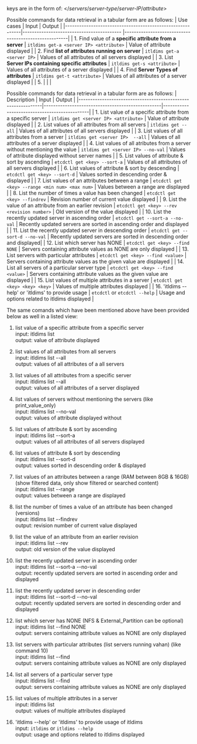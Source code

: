 keys are in the form of: </*servers*/*server-type*/*server-IP*/*attribute*>

Possible commands for data retrieval in a tabular form are as follows:
| Use cases                                                 | Input                                     | Output                                               |
|-----------------------------------------------------------|------------------------------------------ |------------------------------------------------------|
| 1. Find value of a **specific attribute from a server**   | `itldims get-a <server IP> <attribute>`   | Value of attribute displayed                         |
| 2. Find **list of attributes running on server**          | `itldims get-a <server IP>`               | Values of all attributes of all servers displayed    |
| 3. List **Server IPs containing specific attributes**     | `itldims get-s <attribute>`               | Values of all attributes of a server displayed       |
| 4. Find **Server Types of attributes**                    | `itldims get-t <attribute>`               | Values of all attributes of a server displayed       |
| 5.                                           |                                              |                                                                | 

Possible commands for data retrieval in a tabular form are as follows:
| Description                                                  | Input                                            | Output                                                     |
|--------------------------------------------------------------|--------------------------------------------------|----------------------------------------------|
| 1. List value of a specific attribute from a specific server | `itldims get <server IP> <attribute>`            | Value of attribute displayed                                         |
| 2. List values of all attributes from all servers            | `itldims get --all`                              | Values of all attributes of all servers displayed                    |
| 3. List values of all attributes from a server      | `itldims get <server IP>  --all`                 | Values of all attributes of a server displayed                       |
| 4. List values of all atributes from a server without mentioning the value       | `itldims get <server IP> --no-val`               | Values of attribute displayed without server names                   |
| 5. List values of attribute & sort by ascending              | `etcdctl get <key> --sort-a`                    | Values of all attributes of all servers displayed                    |
| 6. List values of attribute & sort by descending             | `etcdctl get <key> --sort-d`                    | Values sorted in descending order & displayed                        |
| 7. List values of an attributes between a range              | `etcdctl get <key> --range <min num> <max num>` | Values between a range are displayed                                 |
| 8. List the number of times a value has been changed         | `etcdctl get <key> --findrev`                   | Revision number of current value displayed                           |
| 9. List the value of an attribute from an earlier revision   | `etcdctl get <key> --rev <revision number>`     | Old version of the value displayed                                   |
| 10. List the recently updated server in ascending order      | `etcdctl get --sort-a --no-val`                 | Recently updated servers are sorted in ascending order and displayed |
| 11. List the recently updated server in descending order     | `etcdctl get --sort-d --no-val`                 | Recently updated servers are sorted in descending order and displayed|
| 12. List which server has NONE                               | `etcdctl get <key> --find NONE`                 | Servers containing attribute values as NONE are only displayed       |
| 13. List servers with particular attributes                  | `etcdctl get <key> --find <value>`              | Servers containing attribute values as the given value are displayed |
| 14. List all servers of a particular server type             | `etcdctl get <key> --find <value>`              | Servers containing attribute values as the given value are displayed |
| 15. List values of multiple attributes in a server           | `etcdctl get <key> <key> <key>`                 | Values of multiple attributes displayed                              |
| 16. 'itldims --help' or 'itldims' to provide usage           | `etcdctl` or `etcdctl --help`                    | Usage and options related to itldims displayed                       |

The same comands which have been mentioned above have been provided below as well in a listed view:
1. list value of a specific attribute from a specific server<br>
input: itldims list <key> <br>
output: value of attribute displayed  

4. list values of all attributes from all servers <br>
input: itldims list --all <br>
output: values of all attributes of a all servers 

5. list values of all attributes from a specific server <br>
input: itldims list <key> --all <br>
output: values of all attributes of a server displayed

6. list values of servers without mentioning the servers (like print_value_only) <br>
input: itldims list <key> --no-val <br>
output: values of attribute displayed without 

7. list values of attribute & sort by ascending <br>
input: itldims list <key> --sort-a <br>
output: values of all attributes of all servers displayed

8. list values of attribute & sort by descending <br>
input: itldims list <key> --sort-d <br>
output: values sorted in descending order & displayed

9. list values of an attributes between a range (RAM between 8GB & 16GB) (show filtered data, only show filtered or searched content) <br>
input: itldims list <key> --range <min num> <max num> <br>
output: values between a range are displayed

10. list the number of times a value of an attribute has been changed (versions) <br>
input: itldims list <key> --findrev <br>
output: revision number of current value displayed

11. list the value of an attribute from an earlier revision <br>
input: itldims list <key> --rev <revision number> <br>
output: old version of the value displayed

12. list the recently updated server in ascending order <br>
input: itldims list --sort-a --no-val <br>
output: recently updated servers are sorted in ascending order and displayed

13. list the recently updated server in descending order <br>
input: itldims list --sort-d --no-val <br>
output: recently updated servers are sorted in descending order and displayed

14. list which server has NONE (NFS & External_Partition can be optional) <br>
input: itldims list <key> --find NONE <br>
output: servers containing attribute values as NONE are only displayed

15. list servers with particular attributes (list servers running vahan) (like command 10) <br>
input: itldims list <key> --find <value> <br>
output: servers containing attribute values as NONE are only displayed

16. list all servers of a particular server type <br>
input: itldims list <key> --find <value> <br>
output: servers containing attribute values as NONE are only displayed

17. list values of multiple attributes in a server <br>
input: itldims list <key> <key> <key> <br>
output: values of multiple attributes displayed

18. 'itldims --help' or 'itldims' to provide usage of itldims <br>
input: `itldims` or `itldims --help` <br> 
output: usage and options related to itldims displayed
